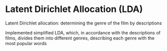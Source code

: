 # Latent Dirichlet Allocation (LDA)
Latent Dirichlet allocation: determining the genre of the film by descriptions

Implemented simplified LDA, which, in accordance with the descriptions of films, divides them into different genres, describing each genre with the most popular words
